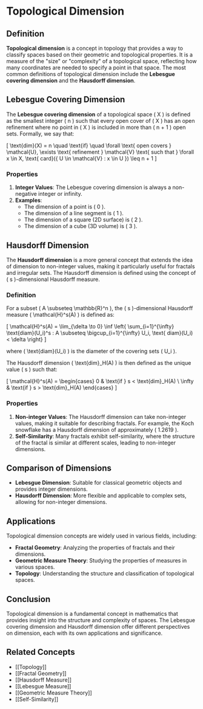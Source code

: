 
# Topological Dimension

## Definition
**Topological dimension** is a concept in topology that provides a way to classify spaces based on their geometric and topological properties. It is a measure of the "size" or "complexity" of a topological space, reflecting how many coordinates are needed to specify a point in that space. The most common definitions of topological dimension include the **Lebesgue covering dimension** and the **Hausdorff dimension**.

## Lebesgue Covering Dimension
The **Lebesgue covering dimension** of a topological space \( X \) is defined as the smallest integer \( n \) such that every open cover of \( X \) has an open refinement where no point in \( X \) is included in more than \( n + 1 \) open sets. Formally, we say that:

\[
\text{dim}(X) = n \quad \text{if} \quad \forall \text{ open covers } \mathcal{U}, \exists \text{ refinement } \mathcal{V} \text{ such that } \forall x \in X, \text{ card}(\{ U \in \mathcal{V} : x \in U \}) \leq n + 1
\]

### Properties
1. **Integer Values**: The Lebesgue covering dimension is always a non-negative integer or infinity.
2. **Examples**:
   - The dimension of a point is \( 0 \).
   - The dimension of a line segment is \( 1 \).
   - The dimension of a square (2D surface) is \( 2 \).
   - The dimension of a cube (3D volume) is \( 3 \).

## Hausdorff Dimension
The **Hausdorff dimension** is a more general concept that extends the idea of dimension to non-integer values, making it particularly useful for fractals and irregular sets. The Hausdorff dimension is defined using the concept of \( s \)-dimensional Hausdorff measure.

### Definition
For a subset \( A \subseteq \mathbb{R}^n \), the \( s \)-dimensional Hausdorff measure \( \mathcal{H}^s(A) \) is defined as:

\[
\mathcal{H}^s(A) = \lim_{\delta \to 0} \inf \left\{ \sum_{i=1}^{\infty} \text{diam}(U_i)^s : A \subseteq \bigcup_{i=1}^{\infty} U_i, \text{ diam}(U_i) < \delta \right\}
\]

where \( \text{diam}(U_i) \) is the diameter of the covering sets \( U_i \).

The Hausdorff dimension \( \text{dim}_H(A) \) is then defined as the unique value \( s \) such that:

\[
\mathcal{H}^s(A) = 
\begin{cases} 
0 & \text{if } s < \text{dim}_H(A) \\ 
\infty & \text{if } s > \text{dim}_H(A) 
\end{cases}
\]

### Properties
1. **Non-integer Values**: The Hausdorff dimension can take non-integer values, making it suitable for describing fractals. For example, the Koch snowflake has a Hausdorff dimension of approximately \( 1.2619 \).
2. **Self-Similarity**: Many fractals exhibit self-similarity, where the structure of the fractal is similar at different scales, leading to non-integer dimensions.

## Comparison of Dimensions
- **Lebesgue Dimension**: Suitable for classical geometric objects and provides integer dimensions.
- **Hausdorff Dimension**: More flexible and applicable to complex sets, allowing for non-integer dimensions.

## Applications
Topological dimension concepts are widely used in various fields, including:
- **Fractal Geometry**: Analyzing the properties of fractals and their dimensions.
- **Geometric Measure Theory**: Studying the properties of measures in various spaces.
- **Topology**: Understanding the structure and classification of topological spaces.

## Conclusion
Topological dimension is a fundamental concept in mathematics that provides insight into the structure and complexity of spaces. The Lebesgue covering dimension and Hausdorff dimension offer different perspectives on dimension, each with its own applications and significance.

## Related Concepts
- [[Topology]]
- [[Fractal Geometry]]
- [[Hausdorff Measure]]
- [[Lebesgue Measure]]
- [[Geometric Measure Theory]]
- [[Self-Similarity]]
